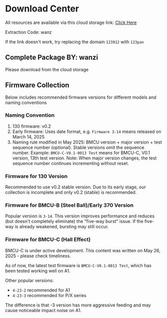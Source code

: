 # Download Center

All resources are available via this cloud storage link: [Click Here](https://www.123912.com/s/qX7iVv-ZVxbv?提取码:wanz)

Extraction Code: wanz

If the link doesn't work, try replacing the domain `123912` with `123pan`

## Complete Package BY: wanzi

Please download from the cloud storage

## Firmware Collection

Below includes recommended firmware versions for different models and naming conventions

### Naming Convention

1. 130 firmware: v0.2
2. Early firmware: Uses date format, e.g. `Firmware 3-14` means released on March 14, 2025
3. Naming rule modified in May 2025: BMCU version + major version + test sequence number (optional). Stable versions omit the sequence number. Example: `BMCU-C-V0.1-0013 Test` means for BMCU-C, V0.1 version, 13th test version.
Note: When major version changes, the test sequence number continues incrementing without reset.

### Firmware for 130 Version

Recommended to use v0.2 stable version. Due to its early stage, our collection is incomplete and only v0.2 (stable) is recommended.

### Firmware for BMCU-B (Steel Ball)/Early 370 Version

Popular version is `3-14`. This version improves performance and reduces (but doesn't completely eliminate) the "five-way burst" issue. If the five-way is already weakened, bursting may still occur.

### Firmware for BMCU-C (Hall Effect)

BMCU-C is under active development. This content was written on May 26, 2025 - please check timeliness.

As of now, the latest test firmware is `BMCU-C-V0.1-0013 Test`, which has been tested working well on A1.

Other popular versions:

- `4-23-2` recommended for A1
- `4-23-3` recommended for P/X series

The difference is that -3 version has more aggressive feeding and may cause noticeable impact noise on A1.